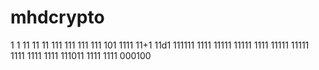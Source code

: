 
# mhdcrypto
1
1
11
11
11
111
111
111
111
101
1111
11+1
11d1
111111
1111
11111
11111
1111
11111
11111
1111
1111
1111
111011
1111
1111
000100
